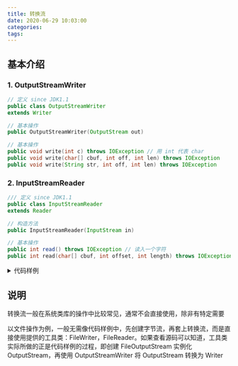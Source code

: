 ```yaml
---
title: 转换流
date: 2020-06-29 10:03:00
categories: 
tags:
---
```

## 基本介绍
### 1. OutputStreamWriter
```java
// 定义 since JDK1.1
public class OutputStreamWriter
extends Writer

// 基本操作
public OutputStreamWriter​(OutputStream out)

// 基本操作
public void write​(int c) throws IOException // 用 int 代表 char
public void write​(char[] cbuf, int off, int len) throws IOException
public void write​(String str, int off, int len) throws IOException

```

### 2. InputStreamReader
```java
/// 定义 since JDK1.1
public class InputStreamReader
extends Reader

// 构造方法
public InputStreamReader​(InputStream in)

// 基本操作
public int read() throws IOException // 读入一个字符
public int read​(char[] cbuf, int offset, int length) throws IOException

```

<details>
<summary>代码样例</summary>

```java
public static void main(String[] args) {
    // 1. 定义路径
    File file = new File("d:" + File.separator + "demo.txt"); 
    if (!file.getParentFile().exists()) {
        file.getParentFile().mkdirs(); //创建父路径
    }
    // 2. 选择子类实现抽象类 
    OutputStream output = new FileOutputStream​(file);  // 字节流
    Writer out = new OutputStreamWriter(output);       // 字符流
    // 3. 数据的输出，此时可以直接输出字符
    out.write("hello"); // output.write("hello".getBytes());
    // 4. 关闭流
    out.close();
}
```

</details>

## 说明
转换流一般在系统类库的操作中比较常见，通常不会直接使用，除非有特定需要

以文件操作为例，一般无需像代码样例中，先创建字节流，再套上转换流，而是直接使用提供的工具类：FileWriter，FileReader。如果查看源码可以知道，工具类实际所做的正是代码样例的过程，即创建 FileOutputStream​ 实例化 OutputStream，再使用 OutputStreamWriter 将 OutputStream 转换为 Writer